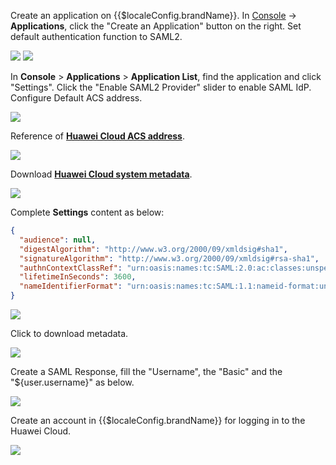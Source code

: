 <IntegrationDetailCard :title="`Setup ${$localeConfig.brandName} SAML2 IdP Configuration`">

Create an application on {{$localeConfig.brandName}}. In <a :href="`${$themeConfig.consoleDomain}`">[Console](https://console.authing.cn/)</a> -> **Applications**, click the "Create an Application" button on the right. Set default authentication function to SAML2.

<img src="~@imagesZhCn/integration/huawei-cloud/1-1.png" class="md-img-padding" />

<img src="~@imagesZhCn/integration/huawei-cloud/1-2.png" class="md-img-padding" />

In **Console** > **Applications** > **Application List**, find the application and click "Settings". Click the "Enable SAML2 Provider" slider to enable SAML IdP. Configure Default ACS address.

<img src="~@imagesZhCn/integration/huawei-cloud/1-3.png" class="md-img-padding" />

Reference of [**Huawei Cloud ACS address**](https://support.huaweicloud.com/usermanual-iam/iam_08_0003.html?utm_campaign=ua&utm_content=iam&utm_term=console).

<img src="~@imagesZhCn/integration/huawei-cloud/1-4.png" class="md-img-padding" />

Download [**Huawei Cloud system metadata**](https://auth.huaweicloud.com/authui/saml/metadata.xml).

<img src="~@imagesZhCn/integration/huawei-cloud/1-5.png" class="md-img-padding" />

Complete **Settings** content as below:

```json
{
  "audience": null,
  "digestAlgorithm": "http://www.w3.org/2000/09/xmldsig#sha1",
  "signatureAlgorithm": "http://www.w3.org/2000/09/xmldsig#rsa-sha1",
  "authnContextClassRef": "urn:oasis:names:tc:SAML:2.0:ac:classes:unspecified",
  "lifetimeInSeconds": 3600,
  "nameIdentifierFormat": "urn:oasis:names:tc:SAML:1.1:nameid-format:unspecified"
}
```

<img src="~@imagesZhCn/integration/huawei-cloud/1-6.png" class="md-img-padding" />

Click to download metadata.

<img src="~@imagesZhCn/integration/huawei-cloud/1-7.png" class="md-img-padding" />

Create a SAML Response, fill the "Username", the "Basic" and the "\${user.username}" as below.

<img src="~@imagesZhCn/integration/huawei-cloud/1-8.png" class="md-img-padding" />

Create an account in {{$localeConfig.brandName}} for logging in to the  Huawei Cloud.

<img src="~@imagesZhCn/integration/huawei-cloud/1-9.png" class="md-img-padding" />

</IntegrationDetailCard>
